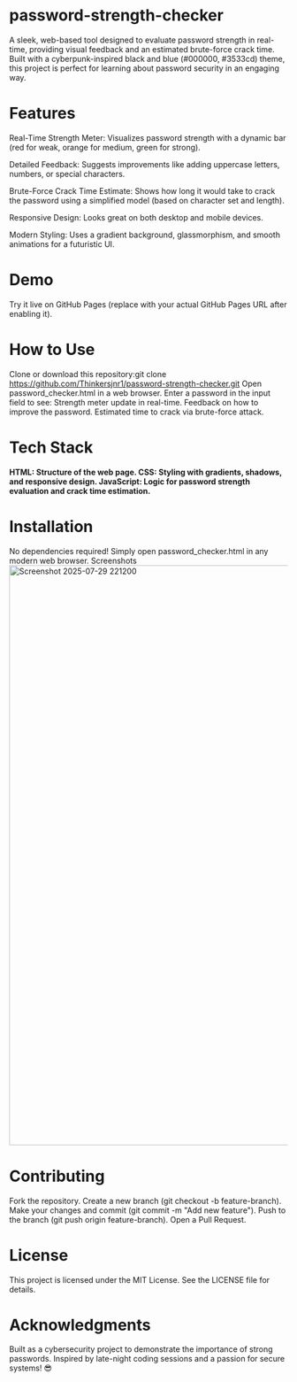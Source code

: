 # password-strength-checker
A sleek, web-based tool designed to evaluate password strength in real-time, providing visual feedback and an estimated brute-force crack time. Built with a cyberpunk-inspired black and blue (#000000, #3533cd) theme, this project is perfect for learning about password security in an engaging way.
# Features
Real-Time Strength Meter: Visualizes password strength with a dynamic bar (red for weak, orange for medium, green for strong).

Detailed Feedback: Suggests improvements like adding uppercase letters, numbers, or special characters.

Brute-Force Crack Time Estimate: Shows how long it would take to crack the password using a simplified model (based on character set and length).

Responsive Design: Looks great on both desktop and mobile devices.

Modern Styling: Uses a gradient background, glassmorphism, and smooth animations for a futuristic UI.
# Demo
Try it live on GitHub Pages (replace with your actual GitHub Pages URL after enabling it).
# How to Use

Clone or download this repository:git clone https://github.com/Thinkersjnr1/password-strength-checker.git
Open password_checker.html in a web browser.
Enter a password in the input field to see:
Strength meter update in real-time.
Feedback on how to improve the password.
Estimated time to crack via brute-force attack.

# Tech Stack

**HTML: Structure of the web page.
CSS: Styling with gradients, shadows, and responsive design.
JavaScript: Logic for password strength evaluation and crack time estimation.**

# Installation
No dependencies required! Simply open password_checker.html in any modern web browser.
Screenshots
<img width="1149" height="1048" alt="Screenshot 2025-07-29 221200" src="https://github.com/user-attachments/assets/0a8a7c24-79e4-4bba-9527-8aeb2e954517" />
# Contributing

Fork the repository.
Create a new branch (git checkout -b feature-branch).
Make your changes and commit (git commit -m "Add new feature").
Push to the branch (git push origin feature-branch).
Open a Pull Request.

# License
This project is licensed under the MIT License. See the LICENSE file for details.
# Acknowledgments
Built as a cybersecurity project to demonstrate the importance of strong passwords. Inspired by late-night coding sessions and a passion for secure systems! 😎
